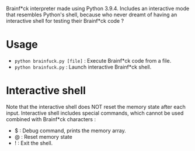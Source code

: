Brainf\*ck interpreter made using Python 3.9.4. Includes an interactive mode that resembles Python's shell, because who never dreamt of having an interactive shell for testing their Brainf\*ck code ?

# Usage
- `python brainfuck.py [file]` : Execute Brainf*ck code from a file.
- `python brainfuck.py`        : Launch interactive Brainf*ck shell.

# Interactive shell
Note that the interactive shell does NOT reset the memory state after each input.
Interactive shell includes special commands, which cannot be used combined with Brainf*ck characters :
- $ : Debug command, prints the memory array.
- @ : Reset memory state
- ! : Exit the shell.

